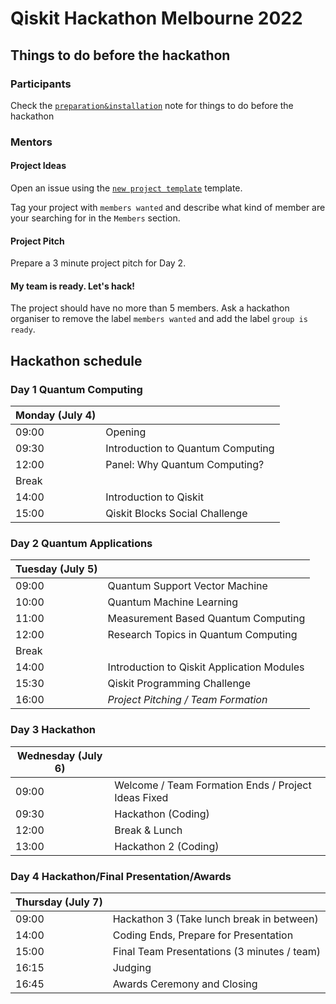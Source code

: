 # Qiskit Hackathon Melbourne 2022


## Things to do before the hackathon

### Participants

Check the [`preparation&installation`](preparation%26installation.md) note for things to do before the hackathon

### Mentors

#### Project Ideas

Open an issue using the [`new project template`](https://github.com/quantum-melbourne/qiskit-hackathon-22/issues/new?assignees=&labels=members+wanted&template=new-project-template.md&title=Project+name) template.

Tag your project with `members wanted` and describe what kind of member are your searching for in the `Members` section.

#### Project Pitch

Prepare a 3 minute project pitch for Day 2. 

#### My team is ready. Let's hack!

The project should have no more than 5 members. Ask a hackathon organiser to remove the label `members wanted` and add the label `group is ready`. 


## Hackathon schedule
### Day 1 Quantum Computing
| Monday (July 4) |  |
| -------------- | --------------------------------- |
| 09:00 | Opening |
| 09:30 | Introduction to Quantum Computing |
| 12:00 | Panel: Why Quantum Computing? |
| Break | |
| 14:00 | Introduction to Qiskit |
| 15:00 | Qiskit Blocks Social Challenge |


### Day 2 Quantum Applications
| Tuesday (July 5) |  |
| -------------- | --------------------------------- |
| 09:00 | Quantum Support Vector Machine |
| 10:00 | Quantum Machine Learning |
| 11:00 | Measurement Based Quantum Computing |
| 12:00 | Research Topics in Quantum Computing |
| Break | |
| 14:00 | Introduction to Qiskit Application Modules |
| 15:30 | Qiskit Programming Challenge |
| 16:00 | _Project Pitching / Team Formation_ |


### Day 3 Hackathon
| Wednesday (July 6)    |  |
| -------------- | --------------------------------- |
| 09:00 | Welcome / Team Formation Ends / Project Ideas Fixed |
| 09:30 | Hackathon (Coding) |
| 12:00 | Break & Lunch |
| 13:00 | Hackathon 2 (Coding) |


### Day 4 Hackathon/Final Presentation/Awards
| Thursday (July 7)    |  |
| -------------- | --------------------------------- |
| 09:00 | Hackathon 3 (Take lunch break in between) |
| 14:00 | Coding Ends, Prepare for Presentation |
| 15:00 | Final Team Presentations (3 minutes / team) |
| 16:15 | Judging |
| 16:45 | Awards Ceremony and Closing|
